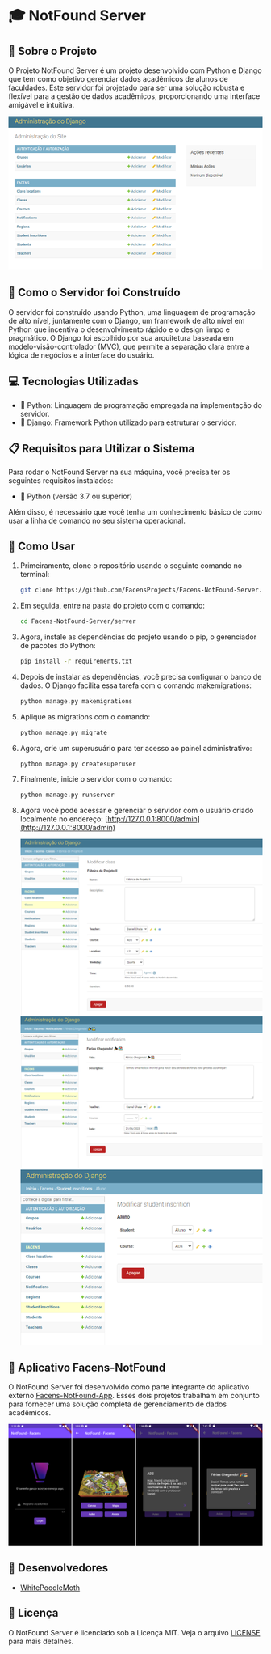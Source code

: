 # 🎓 NotFound Server

## 📘 Sobre o Projeto

O Projeto NotFound Server é um projeto desenvolvido com Python e Django que tem como objetivo gerenciar dados acadêmicos de alunos de faculdades. Este servidor foi projetado para ser uma solução robusta e flexível para a gestão de dados acadêmicos, proporcionando uma interface amigável e intuitiva.

![NotFound Server Dashboard](images/panel-demo.png)

## 🔧 Como o Servidor foi Construído

O servidor foi construído usando Python, uma linguagem de programação de alto nível, juntamente com o Django, um framework de alto nível em Python que incentiva o desenvolvimento rápido e o design limpo e pragmático. O Django foi escolhido por sua arquitetura baseada em modelo-visão-controlador (MVC), que permite a separação clara entre a lógica de negócios e a interface do usuário.

## 💻 Tecnologias Utilizadas
- 🐍 Python: Linguagem de programação empregada na implementação do servidor.
- 🚀 Django: Framework Python utilizado para estruturar o servidor.

## 📋 Requisitos para Utilizar o Sistema

Para rodar o NotFound Server na sua máquina, você precisa ter os seguintes requisitos instalados:

- 🐍 Python (versão 3.7 ou superior)

Além disso, é necessário que você tenha um conhecimento básico de como usar a linha de comando no seu sistema operacional.

## 🚀 Como Usar

1. Primeiramente, clone o repositório usando o seguinte comando no terminal:

    ```sh
    git clone https://github.com/FacensProjects/Facens-NotFound-Server.git
    ```

2. Em seguida, entre na pasta do projeto com o comando:

    ```sh
    cd Facens-NotFound-Server/server
    ```

3. Agora, instale as dependências do projeto usando o pip, o gerenciador de pacotes do Python:

    ```sh
    pip install -r requirements.txt
    ```

4. Depois de instalar as dependências, você precisa configurar o banco de dados. O Django facilita essa tarefa com o comando makemigrations:

    ```sh
    python manage.py makemigrations
    ```

5. Aplique as migrations com o comando:

    ```sh
    python manage.py migrate
    ```

6. Agora, crie um superusuário para ter acesso ao painel administrativo:

    ```sh
    python manage.py createsuperuser
    ```

7. Finalmente, inicie o servidor com o comando:

    ```sh
    python manage.py runserver
    ```

8. Agora você pode acessar e gerenciar o servidor com o usuário criado localmente no endereço: [http://127.0.0.1:8000/admin](http://127.0.0.1:8000/admin)

    ![Class Manager](images/class-demo.png)
    ![Notification Manager](images/notification-demo.png)
    ![Student Inscrition Manager](images/student-inscrition-demo.png)

## 📱 Aplicativo Facens-NotFound

O NotFound Server foi desenvolvido como parte integrante do aplicativo externo [Facens-NotFound-App](https://github.com/FacensProjects/Facens-NotFound-App/). Esses dois projetos trabalham em conjunto para fornecer uma solução completa de gerenciamento de dados acadêmicos.

![NotFound App](images/app-demo.png)

## 👥 Desenvolvedores

- [WhitePoodleMoth](https://github.com/WhitePoodleMoth)

## 📄 Licença

O NotFound Server é licenciado sob a Licença MIT. Veja o arquivo [LICENSE](https://github.com/FacensProjects/Facens-NotFound-Server/blob/main/LICENSE) para mais detalhes.

